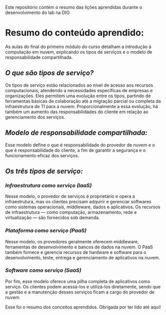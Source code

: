 Este repositório contém o resumo das lições aprendidas durante o desenvolvimento do lab na DIO

# Resumo do conteúdo aprendido:
As aulas do final do primeiro módulo do curso detalham a introdução à computação em nuvem, explicando os tipos de serviços e o modelo de responsabilidade compartilhada.

## *O que são tipos de serviço?*
Os tipos de serviço estão relacionados ao nível de acesso aos recursos computacionais, atendendo a necessidades específicas de empresas e organizações. Eles permitem uma evolução entre os tipos, partindo de ferramentas básicas de colaboração até a migração parcial ou completa da infraestrutura de TI para a nuvem. Proporcionalmente a essa evolução, há também um aumento das responsabilidades do cliente em relação ao gerenciamento dos serviços.

## *Modelo de responsabilidade compartilhada:*
Esse modelo define o que é responsabilidade do provedor de nuvem e o que é responsabilidade do cliente, a fim de garantir a segurança e o funcionamento eficaz dos serviços.

## *Os três tipos de serviço:*
### *Infraestrutura como serviço (IaaS)*
Nesse modelo, o provedor de serviços é proprietário e opera a infraestrutura, mas os clientes precisam adquirir e gerenciar softwares como sistemas operacionais, middleware, dados e aplicativos. Os recursos de infraestrutura — como computação, armazenamento, rede e virtualização — são fornecidos sob demanda.

### *Plataforma como serviço (PaaS)*
Nesse modelo, os provedores geralmente oferecem middleware, ferramentas de desenvolvimento e bancos de dados na nuvem. O PaaS também fornece e gerencia recursos de hardware e software para o desenvolvimento, teste, entrega e gerenciamento de aplicativos na nuvem.

### *Software como serviço (SaaS)*
Por fim, esse modelo oferece uma pilha completa de aplicativos como serviço. Os clientes podem acessá-los e utilizá-los diretamente, sendo que a gestão e a manutenção desses serviços ficam a cargo do provedor de nuvem.

Esse foi o resumo dos conceitos aprendidos. Obrigada por ter lido até aqui!
